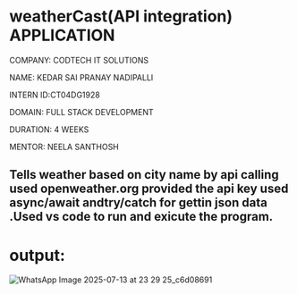 # weatherCast(API integration) APPLICATION
COMPANY: CODTECH IT SOLUTIONS

  NAME: KEDAR SAI PRANAY NADIPALLI

INTERN ID:CT04DG1928

DOMAIN: FULL STACK DEVELOPMENT

DURATION: 4 WEEKS

MENTOR: NEELA SANTHOSH

## Tells weather based on city name by api calling used openweather.org provided the api key used async/await andtry/catch for gettin json data .Used vs code to run and exicute the program.

# output:
![WhatsApp Image 2025-07-13 at 23 29 25_c6d08691](https://github.com/user-attachments/assets/75f81a1a-ce57-4343-841e-74a7b548f335)

